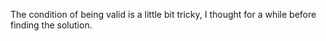 The condition of being valid is a little bit tricky, I thought for a while before finding the solution.
